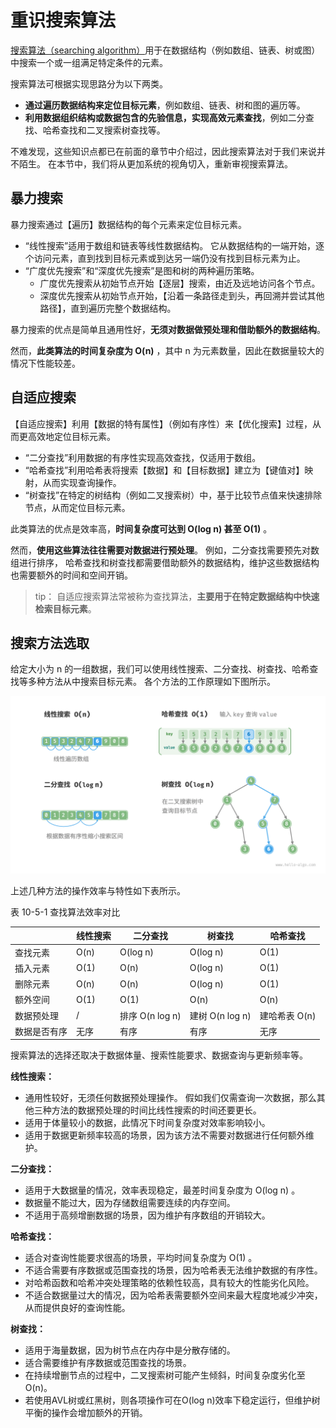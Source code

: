 # 重识搜索算法

<u>搜索算法（searching algorithm）</u>用于在数据结构（例如数组、链表、树或图）中搜索一个或一组满足特定条件的元素。

搜索算法可根据实现思路分为以下两类。

- **通过遍历数据结构来定位目标元素**，例如数组、链表、树和图的遍历等。
- **利用数据组织结构或数据包含的先验信息，实现高效元素查找**，例如二分查找、哈希查找和二叉搜索树查找等。

不难发现，这些知识点都已在前面的章节中介绍过，因此搜索算法对于我们来说并不陌生。
在本节中，我们将从更加系统的视角切入，重新审视搜索算法。

## 暴力搜索

暴力搜索通过【遍历】数据结构的每个元素来定位目标元素。

- “线性搜索”适用于数组和链表等线性数据结构。
  它从数据结构的一端开始，逐个访问元素，直到找到目标元素或到达另一端仍没有找到目标元素为止。
- “广度优先搜索”和“深度优先搜索”是图和树的两种遍历策略。
  - 广度优先搜索从初始节点开始【逐层】搜索，由近及远地访问各个节点。
  - 深度优先搜索从初始节点开始，【沿着一条路径走到头，再回溯并尝试其他路径】，直到遍历完整个数据结构。

暴力搜索的优点是简单且通用性好，**无须对数据做预处理和借助额外的数据结构**。

然而，**此类算法的时间复杂度为 O(n)** ，其中 n 为元素数量，因此在数据量较大的情况下性能较差。

## 自适应搜索

【自适应搜索】利用【数据的特有属性】（例如有序性）来【优化搜索】过程，从而更高效地定位目标元素。

- “二分查找”利用数据的有序性实现高效查找，仅适用于数组。
- “哈希查找”利用哈希表将搜索【数据】和【目标数据】建立为【键值对】映射，从而实现查询操作。
- “树查找”在特定的树结构（例如二叉搜索树）中，基于比较节点值来快速排除节点，从而定位目标元素。

此类算法的优点是效率高，**时间复杂度可达到 O(log n) 甚至 O(1)** 。

然而，**使用这些算法往往需要对数据进行预处理**。
例如，二分查找需要预先对数组进行排序，
哈希查找和树查找都需要借助额外的数据结构，维护这些数据结构也需要额外的时间和空间开销。

> tip：
> 自适应搜索算法常被称为查找算法，**主要用于在特定数据结构中快速检索目标元素**。

## 搜索方法选取

给定大小为 n 的一组数据，我们可以使用线性搜索、二分查找、树查找、哈希查找等多种方法从中搜索目标元素。
各个方法的工作原理如下图所示。

![多种搜索策略](img/10/05/searching_algorithms.png)

上述几种方法的操作效率与特性如下表所示。

表 10-5-1 查找算法效率对比

|        | 线性搜索 | 二分查找          | 树查找           | 哈希查找      |
|--------|------|---------------|---------------|-----------|
| 查找元素   | O(n) | O(log n)      | O(log n)      | O(1)      |
| 插入元素   | O(1) | O(n)          | O(log n)      | O(1)      |
| 删除元素   | O(n) | O(n)          | O(log n)      | O(1)      |
| 额外空间   | O(1) | O(1)          | O(n)          | O(n)      |
| 数据预处理  | /    | 排序 O(n log n) | 建树 O(n log n) | 建哈希表 O(n) |
| 数据是否有序 | 无序   | 有序            | 有序            | 无序        |

搜索算法的选择还取决于数据体量、搜索性能要求、数据查询与更新频率等。

**线性搜索：**
- 通用性较好，无须任何数据预处理操作。
  假如我们仅需查询一次数据，那么其他三种方法的数据预处理的时间比线性搜索的时间还要更长。
- 适用于体量较小的数据，此情况下时间复杂度对效率影响较小。
- 适用于数据更新频率较高的场景，因为该方法不需要对数据进行任何额外维护。

**二分查找：**
- 适用于大数据量的情况，效率表现稳定，最差时间复杂度为 O(log n) 。
- 数据量不能过大，因为存储数组需要连续的内存空间。
- 不适用于高频增删数据的场景，因为维护有序数组的开销较大。

**哈希查找：**
- 适合对查询性能要求很高的场景，平均时间复杂度为 O(1) 。
- 不适合需要有序数据或范围查找的场景，因为哈希表无法维护数据的有序性。
- 对哈希函数和哈希冲突处理策略的依赖性较高，具有较大的性能劣化风险。
- 不适合数据量过大的情况，因为哈希表需要额外空间来最大程度地减少冲突，从而提供良好的查询性能。

**树查找：**
- 适用于海量数据，因为树节点在内存中是分散存储的。
- 适合需要维护有序数据或范围查找的场景。
- 在持续增删节点的过程中，二叉搜索树可能产生倾斜，时间复杂度劣化至O(n)。
- 若使用AVL树或红黑树，则各项操作可在O(log n)效率下稳定运行，但维护树平衡的操作会增加额外的开销。